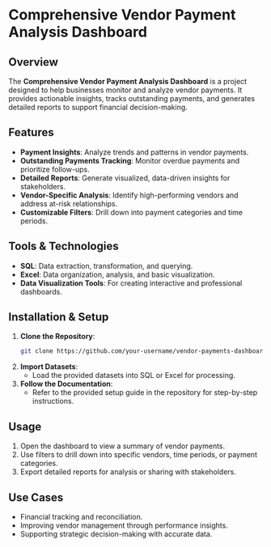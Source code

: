 # Comprehensive Vendor Payment Analysis Dashboard

## Overview
The **Comprehensive Vendor Payment Analysis Dashboard** is a project designed to help businesses monitor and analyze vendor payments. It provides actionable insights, tracks outstanding payments, and generates detailed reports to support financial decision-making.

## Features
- **Payment Insights**: Analyze trends and patterns in vendor payments.
- **Outstanding Payments Tracking**: Monitor overdue payments and prioritize follow-ups.
- **Detailed Reports**: Generate visualized, data-driven insights for stakeholders.
- **Vendor-Specific Analysis**: Identify high-performing vendors and address at-risk relationships.
- **Customizable Filters**: Drill down into payment categories and time periods.

## Tools & Technologies
- **SQL**: Data extraction, transformation, and querying.
- **Excel**: Data organization, analysis, and basic visualization.
- **Data Visualization Tools**: For creating interactive and professional dashboards.

## Installation & Setup
1. **Clone the Repository**:
   ```bash
   git clone https://github.com/your-username/vendor-payments-dashboard.git
   ```
2. **Import Datasets**:
   - Load the provided datasets into SQL or Excel for processing.
3. **Follow the Documentation**:
   - Refer to the provided setup guide in the repository for step-by-step instructions.

## Usage
1. Open the dashboard to view a summary of vendor payments.
2. Use filters to drill down into specific vendors, time periods, or payment categories.
3. Export detailed reports for analysis or sharing with stakeholders.

## Use Cases
- Financial tracking and reconciliation.
- Improving vendor management through performance insights.
- Supporting strategic decision-making with accurate data.
